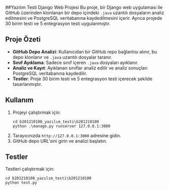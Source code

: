 ##Yazılım Testi Django Web Projesi
Bu proje, bir Django web uygulaması ile GitHub üzerinden klonlanan bir depo içindeki `.java` uzantılı dosyaların analiz edilmesini ve PostgreSQL veritabanına kaydedilmesini içerir. Ayrıca projede 30 birim testi ve 5 entegrasyon testi uygulanmıştır.

## Proje Özeti

- **GitHub Depo Analizi**: Kullanıcıdan bir GitHub repo bağlantısı alınır, bu depo klonlanır ve `.java` uzantılı dosyalar taranır.
- **Sınıf Ayıklama**: Sadece sınıf içeren `.java` dosyaları ayıklanır.
- **Analiz ve Kayıt**: Ayıklanan sınıflar analiz edilir ve analiz sonuçları PostgreSQL veritabanına kaydedilir.
- **Testler**: Proje 30 birim testi ve 5 entegrasyon testi içerecek şekilde tasarlanmıştır.

## Kullanım

1. Projeyi çalıştırmak için:
   ```
   cd b201210100_yazılım_testi\b201210100
   python .\manage.py runserver 127.0.0.1:3000
   ```
2. Tarayıcınızda `http://127.0.0.1:3000` adresine gidin.
3. GitHub depo URL'sini girin ve analizi başlatın.

## Testler

Testleri çalıştırmak için:
   ```
   cd b201210100_yazılım_testi\b201210100
   python test.py
   ```
